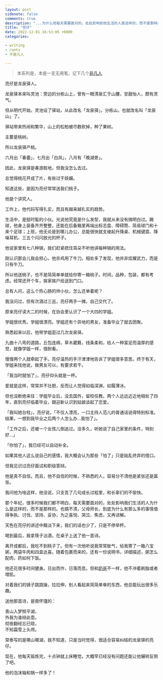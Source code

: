 ```yaml
---
layout: post
sidenote: false
comments: true
description: "...为什么他每天需要面对的，处处影响到他生活的人是这样的，而不是那样的。或者说，家里这几个人，到底为什么有这么多的事情值得讨论、争执、坚持、妥协，为之喜悦、哭泣、焦虑、生气，又再谅解..."
title: "亮仔"
date: 2022-12-01 16:53:05 +0800
categories:

- writing
- rants
- 不是凡人

---
```


> 本系列是，本座一支无用笔，记下几个[非凡人](/categories/bu-shi-fan-ren/)


亮仔是龙泉驿人。

龙泉驿本来叫灵池：旁边的分栋山上，曾有一眼清泉汇于山腰，甘甜怡人，颇有灵气。

但从明代开始，灵池设了驿站，从此改名「龙泉驿」，分栋山，也就改名叫「龙泉山」了。

驿站带来热闹和繁华，山上的松柏被尽数砍掉，种了果树。

主要是桃树。

所以龙泉驿产桃。

六月出「春蕾」，七月出「白凤」，八月有「晚湖景」。

因此，龙泉驿是春游胜地，但我没怎么去过。

总觉得桃花开成了片，有些过于妖媚。

知道这些，是因为亮仔常常送我们桃子。

他是个讲究人。

工作上，他代码写得扎实，而且有越来越扎实的趋势。

生活中，是挺时髦的小伙。光说他究竟是什么发型，我就从来没有搞明白过。踢球，他身上装备齐齐整整，还能在后备箱里再端出标志盘、障碍筒、简易球门和十来个足球；上班，他无论是到哪儿办公，总能很快就支棱起升降桌、机械键盘、降噪耳机、三五个闪闪放光的杯子。

他说家里有七八种锅，我们赶紧捂住耳朵不听他讲每种锅的用法。

刚认识那会儿我会担心，他杀鸡用了牛刀。相处多了发现，他并非炫耀武力，而是只有牛刀。

所以他送桃子，也不是简简单单就给你寄一箱桃子。时间，品种，包装，都有考虑。经常还开个车，挨家挨户给送到门口。

总有人问，这么个热心肠的帅小伙，怎么还单着呢？

我没问过，但有次酒过三巡，亮仔两手一摊，自己交代了。

原来亮仔读大二的时候，在协会里认识了一个大四的学姐。

学姐很优秀。学姐很漂亮。学姐还有个异地的男友，准备毕业了就去团聚。

熟悉起来以后，他带学姐逛过几次龙泉驿。

九曲十八弯的道路，丘包连绵，草木葳蕤，线条柔和，给人一种富足而温厚的感觉，就像学姐一样，很耐看。

慢慢两个人就牵起了手。亮仔温热的手汗津津地告诉了学姐很多意思。终于有天，学姐来找他说，做男友可以，有要求若干。

「我当时就怕了」，亮仔仰头就是一杯。

爱就是这样，常常并不壮胆，反而让人觉得如临深渊，如履薄冰。

但也没断绝来往：学姐毕业后，没去国外，留校任教。两个人远远近近地相处了四年，直到亮仔临着毕业，跟迎新认识到姑娘谈起了恋爱。

「我叫她台柱」，亮仔说，「不仅人漂亮，一口主持人范儿的普通话说得特别标准。结果，一想到我毕业之后两个人怎么办...我怕了」。

「工作之后，还被一个女孩儿倒追过。没多久，听她说了自己家里的条件，特别好...」

「你怕了」，我已经可以自动补全。

如果其他人这么说自己的感情，我大概会认为那些「怕了」只是始乱终弃的借口。

但我见识过亮仔面试和职级答辩。

他是真不自信。而且，他不自信的时候，不熟悉的人，容易分不清他是紧张还是嚣张。

我问他为啥这样，他没说，只支吾了几句成长过程里，和长辈们的不愉快。

那个年纪，很多时候我们都不明白，每天需要面对的，处处影响我们生活的人为什么是这样的，而不是那样的。也搞不清，父母师长，到底为什么有那么多的事情值得争执、讨伐、坚持、妥协，为之喜悦、哭泣、焦虑，又再谅解。

天色在亮仔的讲述中黯淡下来，我们的话也少了，只是不停举杯。

喝到最后，我拿筷子沾酒，在桌子上送了他一首诗。

离开成都后，我吃不到桃子了。但有一次他听说我常常胀气，给我寄了一箱八宝粥，两袋牛肉和四盒达喜。随着包裹而来的，还有一份说明书，详细描述，粥怎么配肉，药如何下饭。

他还花很多时间健身。日出而作，日落而息。但和[奶哥](/2021/12/nai-ge-wang-xing-jie/)不一样，他不冲着刷脂或者增肌。

对着我们的镜子跳跳操，拉拉伸，别人看起来简简单单的东西，他总能玩出很多乐趣。

送他那首诗，是南怀瑾的：

青山入梦照平湖，\
外我为谁倾此壶。\
彻夜翻经忘已晓，\
不知霜雪上头颅。

常泰写的是哪山哪湖，我不知道，只是当时觉得，很适合容易纠结的龙泉驿的亮仔。

现在，他每天锻炼完，十点钟就上床睡觉。大概早已经没有问题还能让他辗转反侧了吧。

他的泡沫轴和锅一样多了！
